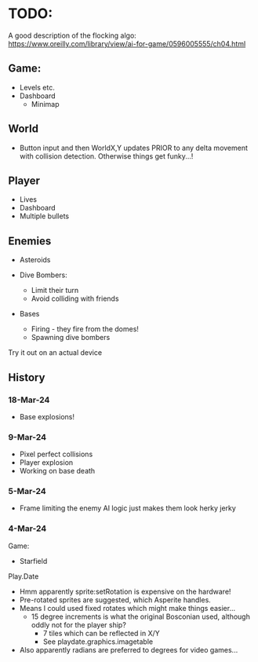 # TODO:

A good description of the flocking algo: https://www.oreilly.com/library/view/ai-for-game/0596005555/ch04.html

## Game:
- Levels etc.
- Dashboard
    - Minimap

## World
- Button input and then WorldX,Y updates PRIOR to any delta movement with collision detection. Otherwise things get funky...!

## Player
- Lives
- Dashboard
- Multiple bullets

## Enemies
- Asteroids
 
- Dive Bombers:
    - Limit their turn
    - Avoid colliding with friends

- Bases
    - Firing - they fire from the domes! 
    - Spawning dive bombers
    
Try it out on an actual device

## History

### 18-Mar-24

- Base explosions!

### 9-Mar-24

- Pixel perfect collisions
- Player explosion
- Working on base death

### 5-Mar-24

- Frame limiting the enemy AI logic just makes them look herky jerky

### 4-Mar-24

Game:
- Starfield

Play.Date
- Hmm apparently sprite:setRotation is expensive on the hardware!
- Pre-rotated sprites are suggested, which Asperite handles.
- Means I could used fixed rotates which might make things easier...
    - 15 degree increments is what the original Bosconian used, although oddly not for the player ship?
        - 7 tiles which can be reflected in X/Y
        - See playdate.graphics.imagetable
- Also apparently radians are preferred to degrees for video games...
